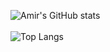 <!-- ### Hi there 👋 -->

<!--
**amir-raissi/amir-raissi** is a ✨ _special_ ✨ repository because its `README.md` (this file) appears on your GitHub profile.

Here are some ideas to get you started:

- 🔭 I’m currently working on ...
- 🌱 I’m currently learning ...
- 👯 I’m looking to collaborate on ...
- 🤔 I’m looking for help with ...
- 💬 Ask me about ...
- 📫 How to reach me: ...
- 😄 Pronouns: ...
- ⚡ Fun fact: ...
-->

![Amir's GitHub stats](https://github-readme-stats.vercel.app/api?username=amir-raissi&count_private=true&show_icons=true&theme=radical&hide=stars,contribs)
<br>
<br>
![Top Langs](https://github-readme-stats.vercel.app/api/top-langs/?username=amir-raissi&hide=scss,shell&layout=compact)
